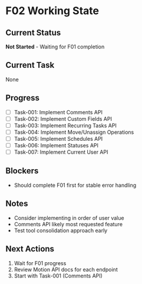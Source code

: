 # F02 Working State

## Current Status
**Not Started** - Waiting for F01 completion

## Current Task
None

## Progress
- [ ] Task-001: Implement Comments API
- [ ] Task-002: Implement Custom Fields API
- [ ] Task-003: Implement Recurring Tasks API
- [ ] Task-004: Implement Move/Unassign Operations
- [ ] Task-005: Implement Schedules API
- [ ] Task-006: Implement Statuses API
- [ ] Task-007: Implement Current User API

## Blockers
- Should complete F01 first for stable error handling

## Notes
- Consider implementing in order of user value
- Comments API likely most requested feature
- Test tool consolidation approach early

## Next Actions
1. Wait for F01 progress
2. Review Motion API docs for each endpoint
3. Start with Task-001 (Comments API)